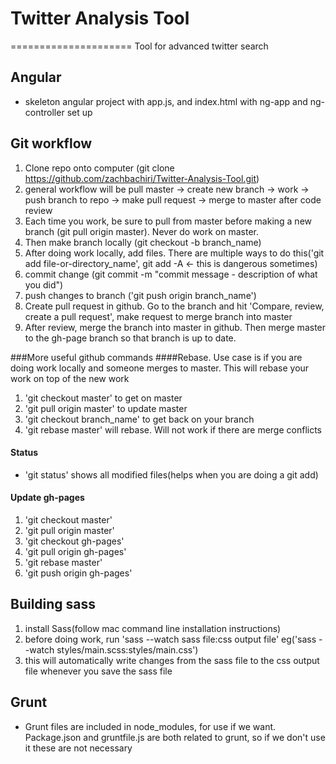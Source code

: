 # Twitter Analysis Tool
=====================
Tool for advanced twitter search

## Angular
- skeleton angular project with app.js, and index.html with ng-app and ng-controller set up

## Git workflow
1. Clone repo onto computer (git clone https://github.com/zachbachiri/Twitter-Analysis-Tool.git)
2. general workflow will be pull master -> create new branch -> work -> push branch to repo -> make pull request -> merge to master after code review
3. Each time you work, be sure to pull from master before making a new branch (git pull origin master). Never do work on master.
4. Then make branch locally (git checkout -b branch_name)
5. After doing work locally, add files. There are multiple ways to do this('git add file-or-directory_name', git add -A <- this is dangerous sometimes)
6. commit change (git commit -m "commit message - description of what you did")
7. push changes to branch ('git push origin branch_name')
8. Create pull request in github. Go to the branch and hit 'Compare, review, create a pull request', make request to merge branch into master
9. After review, merge the branch into master in github. Then merge master to the gh-page branch so that branch is up to date.

###More useful github commands
####Rebase. Use case is if you are doing work locally and someone merges to master. This will rebase your work on top of the new work
1. 'git checkout master' to get on master
2. 'git pull origin master' to update master
3. 'git checkout branch_name' to get back on your branch
4. 'git rebase master' will rebase. Will not work if there are merge conflicts

#### Status
- 'git status' shows all modified files(helps when you are doing a git add)

#### Update gh-pages
1. 'git checkout master'
2. 'git pull origin master' 
3. 'git checkout gh-pages'
4. 'git pull origin gh-pages'
5. 'git rebase master'
6. 'git push origin gh-pages'

## Building sass
1. install Sass(follow mac command line installation instructions)
2. before doing work, run 'sass --watch sass file:css output file' eg('sass --watch styles/main.scss:styles/main.css')
3. this will automatically write changes from the sass file to the css output file whenever you save the sass file

## Grunt
- Grunt files are included in node_modules, for use if we want. Package.json and gruntfile.js are both related to grunt, so if we don't use it these are not necessary





